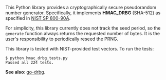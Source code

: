 This Python library provides a cryptographically secure pseudorandom number generator.
Specifically, it implements **HMAC_DRBG** (SHA-512) as specified in
[NIST SP 800-90A](http://csrc.nist.gov/publications/nistpubs/800-90A/SP800-90A.pdf).

For simplicity, this library currently does not track the seed period,
so the `generate` function always returns the requested number of bytes.
It is the user's responsibility to periodically reseed the PRNG.

This library is tested with NIST-provided test vectors.
To run the tests:

    $ python hmac_drbg_tests.py 
    Passed all 224 tests.

**See also**: [go-drbg](https://github.com/davidlazar/go-drbg).

